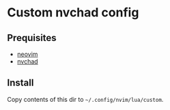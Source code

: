 # Custom nvchad config

## Prequisites

* [neovim](https://neovim.io/)
* [nvchad](https://nvchad.com/)

## Install

Copy contents of this dir to `~/.config/nvim/lua/custom`.

